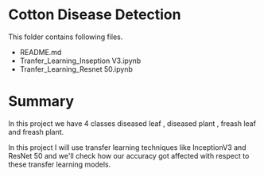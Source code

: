 # Cotton Disease Detection

This folder contains following files.

* README.md
* Tranfer_Learning_Inseption V3.ipynb
* Tranfer_Learning_Resnet 50.ipynb

# Summary
In this project we have 4 classes diseased leaf , diseased plant , freash leaf and freash plant. 

In this project I will use transfer learning techniques like InceptionV3 and ResNet 50 and we'll check how our accuracy got affected with respect to these transfer learning models.
